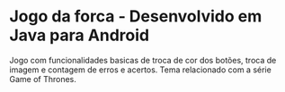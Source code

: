 # Jogo da forca - Desenvolvido em Java para Android

Jogo com funcionalidades basicas de troca de cor dos botões, troca de imagem e contagem de erros e acertos.
Tema relacionado com a série Game of Thrones. 


